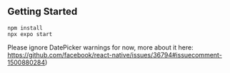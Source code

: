 ## Getting Started

```
npm install
npx expo start
```

Please ignore DatePicker warnings for now, more about it here: https://github.com/facebook/react-native/issues/36794#issuecomment-1500880284) 
